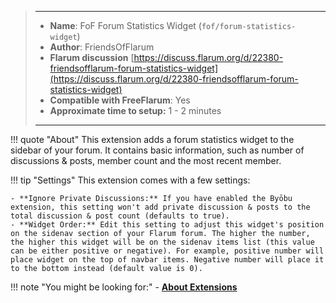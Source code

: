 > ---
> - **Name**: FoF Forum Statistics Widget (`fof/forum-statistics-widget`)
> - **Author**: FriendsOfFlarum
> - **Flarum discussion** [https://discuss.flarum.org/d/22380-friendsofflarum-forum-statistics-widget](https://discuss.flarum.org/d/22380-friendsofflarum-forum-statistics-widget)
> - **Compatible with FreeFlarum**: Yes
> - **Approximate time to setup:** 1 - 2 minutes
>
> ---

!!! quote "About"
    This extension adds a forum statistics widget to the sidebar of your forum. It contains basic information, such as number of discussions & posts, member count and the most recent member.
    
!!! tip "Settings"
    This extension comes with a few settings:
    
    - **Ignore Private Discussions:** If you have enabled the Byōbu extension, this setting won't add private discussion & posts to the total discussion & post count (defaults to true).
    - **Widget Order:** Edit this setting to adjust this widget's position on the sidenav section of your Flarum forum. The higher the number, the higher this widget will be on the sidenav items list (this value can be either positive or negative). For example, positive number will place widget on the top of navbar items. Negative number will place it to the bottom instead (default value is 0).

!!! note "You might be looking for:"
    - **[About Extensions](/docs/how-to/extensions/about-extensions/)**
